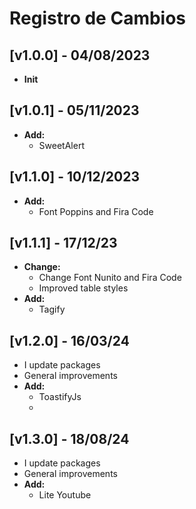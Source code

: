 # Registro de Cambios

## [v1.0.0] - 04/08/2023

- **Init**

## [v1.0.1] - 05/11/2023

- **Add:**
  - SweetAlert

## [v1.1.0] - 10/12/2023

- **Add:**
  - Font Poppins and Fira Code

## [v1.1.1] - 17/12/23
- **Change:**
  - Change Font Nunito and Fira Code
  - Improved table styles
- **Add:**
  - Tagify

## [v1.2.0] - 16/03/24
- I update packages
- General improvements
- **Add:**
  - ToastifyJs
  - 
## [v1.3.0] - 18/08/24
- I update packages
- General improvements
- **Add:**
  - Lite Youtube
